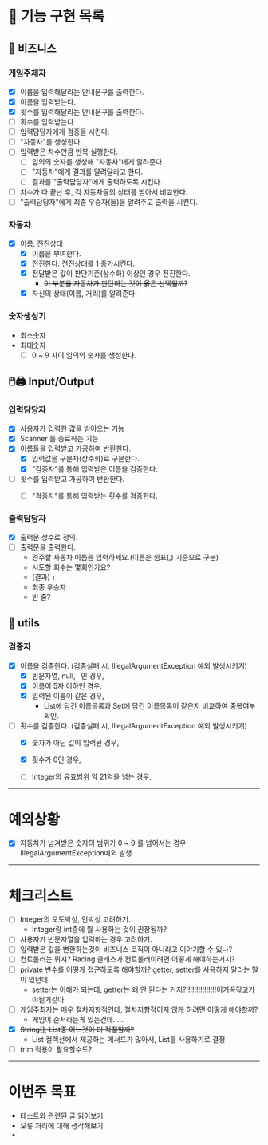 # 🚀 기능 구현 목록
## 💼 비즈니스
### 게임주체자
- [x] 이름을 입력해달라는 안내문구를 출력한다.
- [x] 이름을 입력받는다.
- [x] 횟수를 입력해달라는 안내문구를 출력한다.
- [ ] 횟수를 입력받는다.
- [ ] 입력담당자에게 검증을 시킨다.
- [ ] "자동차"를 생성한다.
- [ ] 입력받은 차수만큼 반복 실행한다.
   - [ ] 임의의 숫자를 생성해 "자동차"에게 알려준다.
   - [ ] "자동차"에게 결과를 알려달라고 한다.
   - [ ] 결과를 "출력담당자"에게 출력하도록 시킨다.
- [ ] 차수가 다 끝난 후, 각 자동차들의 상태를 받아서 비교한다.
- [ ] "출력담당자"에게 최종 우승자(들)을 알려주고 출력을 시킨다.

### 자동차
- [x] 이름, 전진상태
  - [x] 이름을 부여한다.
  - [x] 전진한다: 전진상태를 1 증가시킨다.
  - [x] 전달받은 값이 판단기준(상수화) 이상인 경우 전진한다.
     - ~~이 부분을 자동차가 판단하는 것이 옳은 선택일까?~~
  - [x] 자신의 상태(이름, 거리)를 알려준다.

### 숫자생성기
- 최소숫자
- 최대숫자
   - [ ] 0 ~ 9 사이 임의의 숫자를 생성한다.

## 🖱️🖨️ Input/Output
### 입력담당자
- [x] 사용자가 입력한 값을 받아오는 기능
- [x] Scanner 를 종료하는 기능
- [x] 이름들을 입력받고 가공하여 반환한다.
   - [x] 입력값을 구분자(상수화)로 구분한다.
   - [x] "검증자"를 통해 입력받은 이름을 검증한다.

- [ ] 횟수를 입력받고 가공하여 변환한다.
   - [ ] "검증자"를 통해 입력받는 횟수를 검증한다.



### 출력담당자
- [x] 출력문 상수로 정의.
- [ ] 출력문을 출력한다.
   - 경주할 자동차 이름을 입력하세요.(이름은 쉼표(,) 기준으로 구분)
   - 시도할 회수는 몇회인가요?
   - (결과) ``` : ```
   - 최종 우승자 : 
   - 빈 줄?


## 🔧 utils
### 검증자
- [x] 이름을 검증한다. (검증실패 시, IllegalArgumentException 예외 발생시키기)
  - [x] 빈문자열, null, ``` ```인 경우,
  - [x] 이름이 5자 이하인 경우,
  - [x] 입력된 이름이 같은 경우,
     - List에 담긴 이름목록과 Set에 담긴 이름목록이 같은지 비교하여 중복여부 확인.
- [ ] 횟수를 검증한다. (검증실패 시, IllegalArgumentException 예외 발생시키기)
  - [x] 숫자가 아닌 값이 입력된 경우,
  - [x] 횟수가 0인 경우,
  - [ ] Integer의 유효범위 약 21억을 넘는 경우,


* * *
# 예외상황
- [x] 자동차가 넘겨받은 숫자의 범위가 0 ~ 9 를 넘어서는 경우 IllegalArgumentException예외 발생


* * *
# 체크리스트
- [ ] Integer의 오토박싱, 언박싱 고려하기.
   - Integer랑 int중에 뭘 사용하는 것이 권장될까?
- [ ] 사용자가 빈문자열을 입력하는 경우 고려하기.
- [ ] 입력받은 값을 변환하는것이 비즈니스 로직이 아니라고 이야기할 수 있나?
- [ ] 컨트롤러는 뭐지? Racing 클래스가 컨트롤러이려면 어떻게 해야하는거지?
- [ ] private 변수를 어떻게 접근하도록 해야할까? getter, setter를 사용하지 말라는 말이 있던데.
   - setter는 이해가 되는데, getter는 왜 안 된다는 거지?!!!!!!!!!!!!!!!이거꼭짚고가야될거같아
- [ ] 게임주최자는 매우 절차지향적인데, 절차지향적이지 않게 하려면 어떻게 해야할까?
   - 게임이 순서라는게 있는건데......
- [x] ~~String[], List<String>중 어느것이 더 적절할까?~~
   - List 컬렉선에서 제공하는 메서드가 많아서, List를 사용하기로 결정
- [ ] trim 적용이 팔요할수도?
* * *
# 이번주 목표
- 테스트와 관련된 글 읽어보기
- 오류 처리에 대해 생각해보기
- 